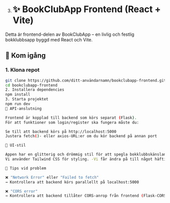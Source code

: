 3. # ✨ BookClubApp Frontend (React + Vite)

Detta är frontend-delen av BookClubApp – en livlig och festlig bokklubbsapp byggd med React och Vite.
## 🚀 Kom igång
### 1. Klona repot
```bash
git clone https://github.com/ditt-användarnamn/bookclubapp-frontend.git
cd bookclubapp-frontend
2. Installera dependencies
npm install
3. Starta projektet
npm run dev
🔌 API-anslutning

Frontend är kopplad till backend som körs separat (Flask).
För att funktioner som login/register ska fungera måste du:

Se till att backend körs på http://localhost:5000
Justera fetch()- eller axios-URL:er om du kör backend på annan port

🎉 UI-stil

Appen har en glitterig och drömmig stil för att spegla bokklubbskänslan. 💫
Vi använder Tailwind CSS för styling. -Vi får ändra på till något häftigare om vi hinner? :D

🧪 Tips vid problem

❌ "Network Error" eller "Failed to fetch"
→ Kontrollera att backend körs parallellt på localhost:5000

❌ "CORS error"
→ Kontrollera att backend tillåter CORS-anrop från frontend (Flask-CORS)
